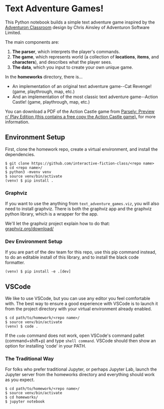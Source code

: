 # Text Adventure Games!

This Python notebook builds a simple text adventure game inspired by the
[Adventuron Classroom](https://adventuron.io/classroom/) design by Chris
Ainsley of Adventuron Software Limited.

The main components are:
1. __The parser__, which interprets the player's commands.
2. __The game__, which represents world (a collection of __locations__,
   __items__, and __characters__), and describes what the player sees.
3. __The data__, which you input to create your own unique game.

In the **homeworks** directory, there is...
- An implementation of an original text adventure game--Cat Revenge! (game, playthrough, map, etc.)
- And an implementation of the most classic text adventure game--Action Castle! (game, playthrough, map, etc.)


You can download a PDF of the Action Castle game from [Parsely: Preview n' Play Edition (this
contains a free copy the Action Castle game).](http://www.memento-mori.com/pdf/parsely-preview-n-play-edition) for more information.


## Environment Setup

First, clone the homework repo, create a virtual environment, and install
the dependencies.

```
$ git clone https://github.com/interactive-fiction-class/<repo name>
$ cd <repo name>/
$ python3 -mvenv venv
$ source venv/bin/activate
(venv) $ pip install .
```

### Graphviz

If you want to use the anything from `text_adventure_games.viz`, you will also need to install graphviz. There is both the graphviz app and the graphviz python library, which is a wrapper for the app.

We'll let the graphviz project explain how to do that: [graphviz.org/download/](https://graphviz.org/download/)

### Dev Environment Setup

If you are part of the dev team for this repo, use this pip command instead,
to do an editable install of this library, and to install the black code
formatter.

```
(venv) $ pip install -e .[dev]
```

## VSCode

We like to use VSCode, but you can use any editor you feel comfortable with.
The best way to ensure a good experience with VSCode is to launch it from the
project directory with your virtual environment already enabled.

```
$ cd path/to/homework/<repo name>/
$ source venv/bin/activate
(venv) $ code .
```

If the `code` command does not work, open VSCode's command pallet (command+shift+p)
and type `shell command`. VSCode should then show an option for installing
'code' in your PATH.


### The Traditional Way

For folks who prefer traditional Jupyter, or perhaps Jupyter Lab, launch the
Jupyter server from the homeworks directory and everything should work as you
expect.

```
$ cd path/to/homework/<repo name>/
$ source venv/bin/activate
$ cd homeworks/
$ jupyter notebook
```
